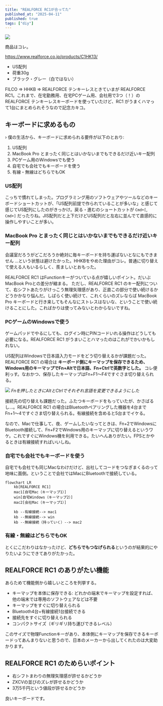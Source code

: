 ```yaml
---
title: "REALFORCE RC1が合ってた"
published_at: "2025-04-11"
published: true
tags: ["diy"]
---
```


![](/images/reacforce_rc1/2025-04-11-17-20-00.png)

商品はコレ。

https://www.realforce.co.jp/products/C1HK13/

- US配列
- 荷重30g
- ブラック・グレー（白ではない）


FILCO => HHKB => REALFORCE テンキーレスときていまが REALFORCE RC1。これまで、在宅勤務用、在宅PCゲーム用、会社用で3つ（！）の REALFORCE テンキーレスキーボードを使っていたけど、RC1 がうまくハマって1台にまとめられそうなので記念カキコ。

## キーボードに求めるもの
›
僕の生活から、キーボードに求められる要件が以下のとおり:

1. US配列
1. MacBook Pro とまったく同じとはいかないまでもできるだけ近いキー配列
1. PCゲーム用のWindowsでも使う
1. 自宅でも会社でもキーボードを使う
1. 有線・無線はどちらでもOK


### US配列

こっちで慣れてしまった。プログラミング用のソフトウェアやツールなどのキーボードショートカットが、「US配列前提で作られていることが多いな」と感じて感じてUS配列にしたのがきっかけ。戻る・進むのショートカットが `Cmd+[`, `Cmd+]` だったりね。JIS配列だと上下だけどUS配列だと左右に並んでて直感的に操作しやすいことが多い。

### MacBook Pro とまったく同じとはいかないまでもできるだけ近いキー配列

会議室だろうがどこだろうか絶対に毎キーボードを持ち運ばないとなにもできません
…という状態は避けたかった。HHKBをやめた理由がコレ。普通に切り替えて使える人もいるらしく、羨ましいとおもった。

REALFORCE RC1 はFunctionキーがついている点が嬉しいポイント。だいぶMacBook Proとの差分が縮まる。
ただし、REALFORCE RC1 のキー配列について、右シフトあたりがけっこう無理矢理感があり、正直この部分で使い続けるかどうかかなり悩んだ。しばらく使い続けて、これくらいのズレならば MacBook Pro キーボードと行き来してもそんなにストレスはないな、ということで使い続けることにした。こればかりは使ってみないとわからないですね。

### PCゲームのWindowsで使う

ゲームパッドでやるにしても、ログイン時にPINコードいれる操作はどうしても必要になる。REALFORCE RC1 がうまいことハマったのはこれがでかいかもしれない。

US配列はWindowsで日本語入力モードをどう切り替えるかが課題だった。REALFORCE RC1 の場合は **キーボード側にキーマップを保存できるため、Windows用のキーマップでFn+Altで日本語、Fn+Ctrlで英数字とした。** コレ便利っす。なおかつ、保存したキーマップはFn+F1〜F4ですぐさま切り替えられる。

![](/images/realforce_rc1/2025-04-11-18-19-21.png)
*Fnを押したときにAltとCtrlでそれぞれ言語を変更できるようにした*

接続先の切り替えも課題だった。ふたつキーボードをもっていたが、かさばるし…。REALFORCE RC1 の場合はBluetoothペアリングした機器を4台までFn+1〜4ですぐさま切り替えられる。有線接続を含めると5台までイケる。

なので、Macで仕事して、夜、ゲームしたいなってときは、Fn+2でWindowsにBluetooth接続して、Fn+F2でWindows用のキーマップに切り替えるというワケ。これですぐにWindows機を利用できる。たいへんありがたい。FPSとかやるときは有線接続すればいいしね。

### 自宅でも会社でもキーボードを使う

自宅でも会社でも同じMacなわけだけど、出社してコードをつなぎまくるのって地味に面倒。ということで会社ではMacにBluetoothで接続している。

```mermaid
flowchart LR
    kb[REALFORCE RC1]
    mac1[自宅Mac（キーマップ1）]
    win[自宅Windows（キーマップ2）]
    mac2[会社Mac（キーマップ1）]
    
    kb --有線接続--> mac1
    kb --無線接続--> win
    kb --無線接続（持っていく）--> mac2
```

### 有線・無線はどちらでもOK

とくにこだわりはなかったけど、**どちらでもつなげられる**というのが結果的にやりたいようにできてありがたかった。

## REALFORCE RC1 のありがたい機能

あらためて機能側から嬉しいところを列挙する。

- キーマップを本体に保存できる: どれかの端末でキーマップを設定すれば、他の端末では専用のソフトウェアなどは不要
- キーマップをすぐに切り替えられる
- Bluetooth4台+有線接続1台接続できる
- 接続先をすぐに切り替えられる
- コンパクトサイズ（ギリギリ持ち運びできるレベル）

このサイズで物理Functionキーがあり、本体側にキーマップを保存できるキーボードってあんまりないと思うので、日本のメーカーから出してくれたのは大変助かります。

## REALFORCE RC1 のためらいポイント

- 右シフトまわりの無理矢理感が許せるかどうか
- ZXCVの並びのズレが許せるかどうか
- 3万5千円という値段が許せるかどうか

良いキーボードです。